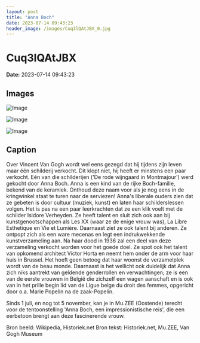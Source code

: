 ```yaml
---
layout: post
title: "Anna Boch"
date: 2023-07-14 09:43:23
header_image: /images/Cuq3lQAtJBX_0.jpg
---
```


# Cuq3lQAtJBX

**Date:** 2023-07-14 09:43:23

## Images

![Image](/zij.was.eens/images/Cuq3lQAtJBX_0.jpg)

![Image](/zij.was.eens/images/Cuq3lQAtJBX_1.jpg)

![Image](/zij.was.eens/images/Cuq3lQAtJBX_2.jpg)

## Caption

Over Vincent Van Gogh wordt wel eens gezegd dat hij tijdens zijn leven maar één schilderij verkocht. Dit klopt niet, hij heeft er minstens een paar verkocht. Eén van die schilderijen ('De rode wijngaard in Montmajour') werd gekocht door Anna Boch. Anna is een kind van de rijke Boch-familie, bekend van de keramiek. Onthoud deze naam voor als je nog eens in de kringwinkel staat te turen naar de serviezen! Anna's liberale ouders zien dat ze gebeten is door cultuur (muziek, kunst) en laten haar schilderslessen volgen. Het is pas na een paar leerkrachten dat ze een klik voelt met de schilder Isidore Verheyden. Ze heeft talent en sluit zich ook aan bij kunstgenootschappen als Les XX (waar ze de enige vrouw was), La Libre Esthetique en Vie et Lumière. Daarnaast zíet ze ook talent bij anderen. Ze ontpopt zich als een ware mecenas en legt een indrukwekkende kunstverzameling aan. Na haar dood in 1936 zal een deel van deze verzameling verkocht worden voor het goede doel. Ze spot ook het talent van opkomend architect Victor Horta en neemt hem onder de arm voor haar huis in Brussel. Het hoeft geen betoog dat haar woonst de verzamelplek wordt van de beau monde. Daarnaast is het wellicht ook duidelijk dat Anna zich niks aantrekt van geldende genderrollen en verwachtingen; ze is een van de eerste vrouwen in België die zichzelf een wagen aanschaft en is ook van in het prille begin lid van de Ligue belge du droit des femmes, opgericht door o.a. Marie Popelin na de zaak-Popelin.

Sinds 1 juli, en nog tot 5 november, kan je in Mu.ZEE (Oostende) terecht voor de tentoonstelling 'Anna Boch, een impressionistische reis', die een eerbetoon brengt aan deze fascinerende vrouw.

Bron beeld: Wikipedia, Historiek.net
Bron tekst: Historiek.net, Mu.ZEE, Van Gogh Museum

